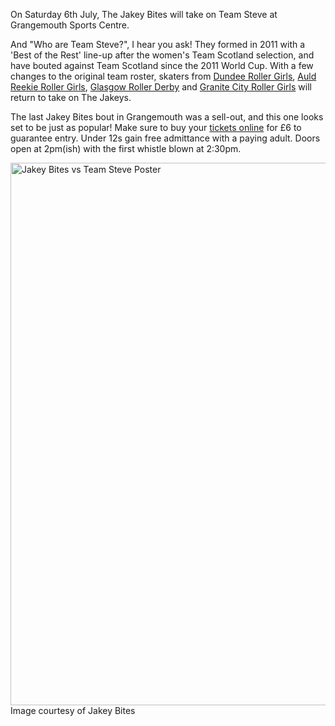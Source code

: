 <html><body><p>On Saturday 6th July, The Jakey Bites will take on Team Steve at Grangemouth Sports Centre.

And "Who are Team Steve?", I hear you ask! They formed in 2011 with a 'Best of the Rest' line-up after the women's Team Scotland selection, and  have bouted against Team Scotland since the 2011 World Cup. With a few changes to the original team roster, skaters from <a title="Dundee Roller Girls website" href="http://dundeerollergirls.com/" target="_blank">Dundee Roller Girls</a>, <a title="Auld Reekie Roller Girls website" href="http://arrg.co.uk/" target="_blank">Auld Reekie Roller Girls</a>, <a title="Glasgow Roller Derby website" href="http://glasgowrollerderby.com/" target="_blank">Glasgow Roller Derby</a> and <a title="Granite City Roller Girls website" href="http://granitecityrollergirls.org.uk/" target="_blank">Granite City Roller Girls</a> will return to take on The Jakeys.

The last Jakey Bites bout in Grangemouth was a sell-out, and this one looks set to be just as popular! Make sure to buy your <a title="Buy Tickets from PayPal" href="https://www.paypal.com/cgi-bin/webscr?cmd=_s-xclick&amp;hosted_button_id=R75N74BAWZNJG" target="_blank">tickets online</a> for £6 to guarantee entry. Under 12s gain free admittance with a paying adult. Doors open at 2pm(ish) with the first whistle blown at 2:30pm.

<a href="http://scottishrollerderbyblog.com/2013/07/jakey-bites-poster.jpg"><img class="size-full wp-image-2746" alt="Jakey Bites vs Team Steve Poster" src="http://scottishrollerderbyblog.com/2013/07/jakey-bites-poster.jpg" width="614" height="868"></a> Image courtesy of Jakey Bites</p></body></html>
